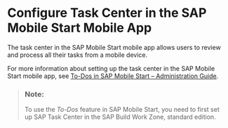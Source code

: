 <!-- loio732d2289bfab41f4ad22e4dfb6e0fc2b -->

# Configure Task Center in the SAP Mobile Start Mobile App

The task center in the SAP Mobile Start mobile app allows users to review and process all their tasks from a mobile device.

For more information about setting up the task center in the SAP Mobile Start mobile app, see [To-Dos in SAP Mobile Start – Administration Guide](https://help.sap.com/docs/mobile-start/mobile-start-administration-guide/to-do).

> ### Note:  
> To use the *To-Dos* feature in SAP Mobile Start, you need to first set up SAP Task Center in the SAP Build Work Zone, standard edition.

